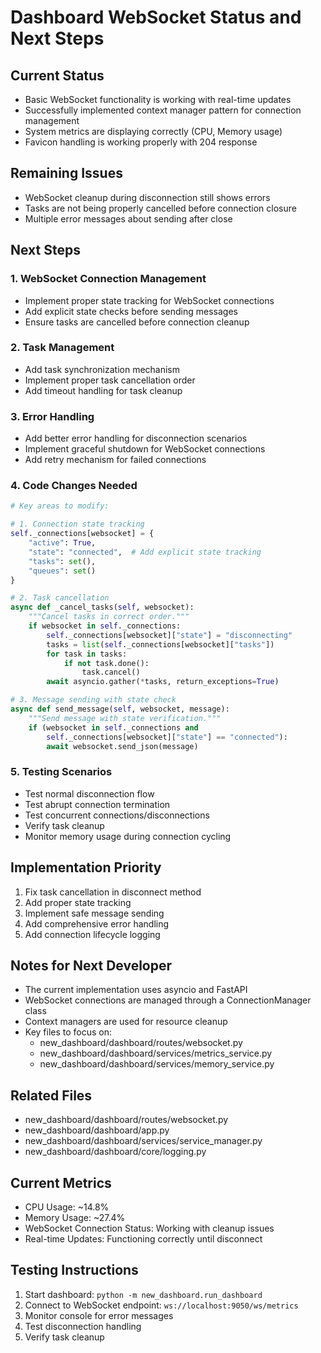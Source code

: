 # Dashboard WebSocket Status and Next Steps

## Current Status
- Basic WebSocket functionality is working with real-time updates
- Successfully implemented context manager pattern for connection management
- System metrics are displaying correctly (CPU, Memory usage)
- Favicon handling is working properly with 204 response

## Remaining Issues
- WebSocket cleanup during disconnection still shows errors
- Tasks are not being properly cancelled before connection closure
- Multiple error messages about sending after close

## Next Steps

### 1. WebSocket Connection Management
- Implement proper state tracking for WebSocket connections
- Add explicit state checks before sending messages
- Ensure tasks are cancelled before connection cleanup

### 2. Task Management
- Add task synchronization mechanism
- Implement proper task cancellation order
- Add timeout handling for task cleanup

### 3. Error Handling
- Add better error handling for disconnection scenarios
- Implement graceful shutdown for WebSocket connections
- Add retry mechanism for failed connections

### 4. Code Changes Needed
```python
# Key areas to modify:

# 1. Connection state tracking
self._connections[websocket] = {
    "active": True,
    "state": "connected",  # Add explicit state tracking
    "tasks": set(),
    "queues": set()
}

# 2. Task cancellation
async def _cancel_tasks(self, websocket):
    """Cancel tasks in correct order."""
    if websocket in self._connections:
        self._connections[websocket]["state"] = "disconnecting"
        tasks = list(self._connections[websocket]["tasks"])
        for task in tasks:
            if not task.done():
                task.cancel()
        await asyncio.gather(*tasks, return_exceptions=True)

# 3. Message sending with state check
async def send_message(self, websocket, message):
    """Send message with state verification."""
    if (websocket in self._connections and 
        self._connections[websocket]["state"] == "connected"):
        await websocket.send_json(message)
```

### 5. Testing Scenarios
- Test normal disconnection flow
- Test abrupt connection termination
- Test concurrent connections/disconnections
- Verify task cleanup
- Monitor memory usage during connection cycling

## Implementation Priority
1. Fix task cancellation in disconnect method
2. Add proper state tracking
3. Implement safe message sending
4. Add comprehensive error handling
5. Add connection lifecycle logging

## Notes for Next Developer
- The current implementation uses asyncio and FastAPI
- WebSocket connections are managed through a ConnectionManager class
- Context managers are used for resource cleanup
- Key files to focus on:
  - new_dashboard/dashboard/routes/websocket.py
  - new_dashboard/dashboard/services/metrics_service.py
  - new_dashboard/dashboard/services/memory_service.py

## Related Files
- new_dashboard/dashboard/routes/websocket.py
- new_dashboard/dashboard/app.py
- new_dashboard/dashboard/services/service_manager.py
- new_dashboard/dashboard/core/logging.py

## Current Metrics
- CPU Usage: ~14.8%
- Memory Usage: ~27.4%
- WebSocket Connection Status: Working with cleanup issues
- Real-time Updates: Functioning correctly until disconnect

## Testing Instructions
1. Start dashboard: `python -m new_dashboard.run_dashboard`
2. Connect to WebSocket endpoint: `ws://localhost:9050/ws/metrics`
3. Monitor console for error messages
4. Test disconnection handling
5. Verify task cleanup